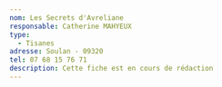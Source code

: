 ```yaml
---
nom: Les Secrets d'Avreliane
responsable: Catherine MAHYEUX
type:
  - Tisanes
adresse: Soulan - 09320 
tel: 07 68 15 76 71
description: Cette fiche est en cours de rédaction
---
```

